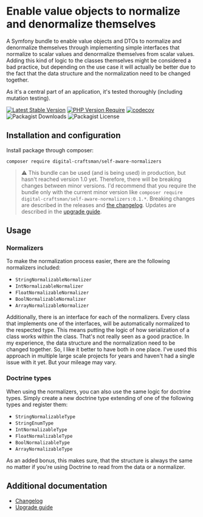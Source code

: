 # Enable value objects to normalize and denormalize themselves

A Symfony bundle to enable value objects and DTOs to normalize and denormalize themselves through implementing simple interfaces that normalize to scalar values and denormalize themselves from scalar values. Adding this kind of logic to the classes themselves might be considered a bad practice, but depending on the use case it will actually be better due to the fact that the data structure and the normalization need to be changed together.

As it's a central part of an application, it's tested thoroughly (including mutation testing).

[![Latest Stable Version](https://img.shields.io/badge/stable-0.1.0-blue)](https://packagist.org/packages/digital-craftsman/self-aware-normalizers)
[![PHP Version Require](https://img.shields.io/badge/php-8.3|8.4-5b5d95)](https://packagist.org/packages/digital-craftsman/self-aware-normalizers)
[![codecov](https://codecov.io/gh/digital-craftsman-de/self-aware-normalizers/branch/main/graph/badge.svg?token=BL0JKZYLBG)](https://codecov.io/gh/digital-craftsman-de/self-aware-normalizers)
![Packagist Downloads](https://img.shields.io/packagist/dt/digital-craftsman/self-aware-normalizers)
![Packagist License](https://img.shields.io/packagist/l/digital-craftsman/self-aware-normalizers)

## Installation and configuration

Install package through composer:

```shell
composer require digital-craftsman/self-aware-normalizers
```

> ⚠️ This bundle can be used (and is being used) in production, but hasn't reached version 1.0 yet. Therefore, there will be breaking changes between minor versions. I'd recommend that you require the bundle only with the current minor version like `composer require digital-craftsman/self-aware-normalizers:0.1.*`. Breaking changes are described in the releases and [the changelog](./CHANGELOG.md). Updates are described in the [upgrade guide](./UPGRADE.md).

## Usage

### Normalizers

To make the normalization process easier, there are the following normalizers included:

- `StringNormalizableNormalizer`
- `IntNormalizableNormalizer`
- `FloatNormalizableNormalizer`
- `BoolNormalizableNormalizer`
- `ArrayNormalizableNormalizer`

Additionally, there is an interface for each of the normalizers. Every class that implements one of the interfaces, will be automatically normalized to the respected type. This means putting the logic of how serialization of a class works within the class. That's not really seen as a good practice. In my experience, the data structure and the normalization need to be changed together. So, I like it better to have both in one place. I've used this approach in multiple large scale projects for years and haven't had a single issue with it yet. But your mileage may vary.

### Doctrine types

When using the normalizers, you can also use the same logic for doctrine types. Simply create a new doctrine type extending of one of the following types and register them:

- `StringNormalizableType`
- `StringEnumType`
- `IntNormalizableType`
- `FloatNormalizableType`
- `BoolNormalizableType`
- `ArrayNormalizableType`

As an added bonus, this makes sure, that the structure is always the same no matter if you're using Doctrine to read from the data or a normalizer.

## Additional documentation

- [Changelog](./CHANGELOG.md)
- [Upgrade guide](./UPGRADE.md)
